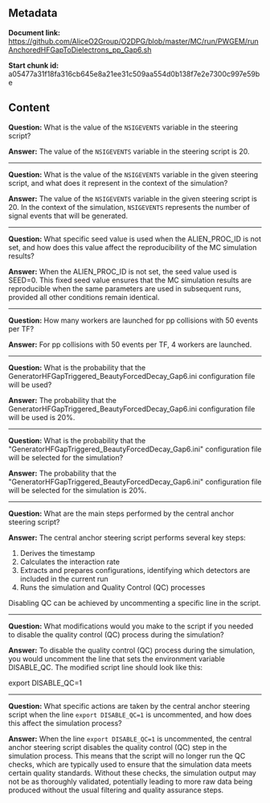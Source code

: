 ## Metadata

**Document link:** https://github.com/AliceO2Group/O2DPG/blob/master/MC/run/PWGEM/runAnchoredHFGapToDielectrons_pp_Gap6.sh

**Start chunk id:** a05477a31f18fa316cb645e8a21ee31c509aa554d0b138f7e2e7300c997e59be

## Content

**Question:** What is the value of the `NSIGEVENTS` variable in the steering script?

**Answer:** The value of the `NSIGEVENTS` variable in the steering script is 20.

---

**Question:** What is the value of the `NSIGEVENTS` variable in the given steering script, and what does it represent in the context of the simulation?

**Answer:** The value of the `NSIGEVENTS` variable in the given steering script is 20. In the context of the simulation, `NSIGEVENTS` represents the number of signal events that will be generated.

---

**Question:** What specific seed value is used when the ALIEN_PROC_ID is not set, and how does this value affect the reproducibility of the MC simulation results?

**Answer:** When the ALIEN_PROC_ID is not set, the seed value used is SEED=0. This fixed seed value ensures that the MC simulation results are reproducible when the same parameters are used in subsequent runs, provided all other conditions remain identical.

---

**Question:** How many workers are launched for pp collisions with 50 events per TF?

**Answer:** For pp collisions with 50 events per TF, 4 workers are launched.

---

**Question:** What is the probability that the GeneratorHFGapTriggered_BeautyForcedDecay_Gap6.ini configuration file will be used?

**Answer:** The probability that the GeneratorHFGapTriggered_BeautyForcedDecay_Gap6.ini configuration file will be used is 20%.

---

**Question:** What is the probability that the "GeneratorHFGapTriggered_BeautyForcedDecay_Gap6.ini" configuration file will be selected for the simulation?

**Answer:** The probability that the "GeneratorHFGapTriggered_BeautyForcedDecay_Gap6.ini" configuration file will be selected for the simulation is 20%.

---

**Question:** What are the main steps performed by the central anchor steering script?

**Answer:** The central anchor steering script performs several key steps:

1. Derives the timestamp
2. Calculates the interaction rate
3. Extracts and prepares configurations, identifying which detectors are included in the current run
4. Runs the simulation and Quality Control (QC) processes

Disabling QC can be achieved by uncommenting a specific line in the script.

---

**Question:** What modifications would you make to the script if you needed to disable the quality control (QC) process during the simulation?

**Answer:** To disable the quality control (QC) process during the simulation, you would uncomment the line that sets the environment variable DISABLE_QC. The modified script line should look like this:

export DISABLE_QC=1

---

**Question:** What specific actions are taken by the central anchor steering script when the line `export DISABLE_QC=1` is uncommented, and how does this affect the simulation process?

**Answer:** When the line `export DISABLE_QC=1` is uncommented, the central anchor steering script disables the quality control (QC) step in the simulation process. This means that the script will no longer run the QC checks, which are typically used to ensure that the simulation data meets certain quality standards. Without these checks, the simulation output may not be as thoroughly validated, potentially leading to more raw data being produced without the usual filtering and quality assurance steps.